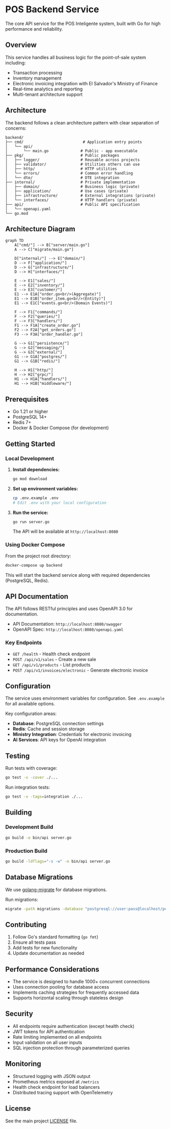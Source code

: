 # POS Backend Service

The core API service for the POS Inteligente system, built with Go for high performance and reliability.

## Overview

This service handles all business logic for the point-of-sale system including:

- Transaction processing
- Inventory management
- Electronic invoicing integration with El Salvador's Ministry of Finance
- Real-time analytics and reporting
- Multi-tenant architecture support

## Architecture

The backend follows a clean architecture pattern with clear separation of concerns:

```
backend/
├── cmd/                          # Application entry points
│   └── api/
│       └── main.go              # Public - app executable
├── pkg/                         # Public packages
│   ├── logger/                  # Reusable across projects
│   ├── validator/               # Utilities others can use
│   ├── http/                    # HTTP utilities
│   └── errors/                  # Common error handling
│   └── dte/                     # DTE integration
├── internal/                    # Private implementation
│   ├── domain/                  # Business logic (private)
│   ├── application/             # Use cases (private)
│   ├── infrastructure/          # External integrations (private)
│   └── interfaces/              # HTTP handlers (private)
├── api/                         # Public API specification
│   └── openapi.yaml
└── go.mod
```

## Architecture Diagram

```mermaid
graph TD
    A["cmd/"] --> B["server/main.go"]
    A --> C["migrate/main.go"]
    
    D["internal/"] --> E["domain/"]
    D --> F["application/"]
    D --> G["infrastructure/"]
    D --> H["interfaces/"]
    
    E --> E1["sales/"]
    E --> E2["inventory/"]
    E --> E3["customer/"]
    E1 --> E1A["order.go<br/>(Aggregate)"]
    E1 --> E1B["order_item.go<br/>(Entity)"]
    E1 --> E1C["events.go<br/>(Domain Events)"]
    
    F --> F1["commands/"]
    F --> F2["queries/"]
    F --> F3["handlers/"]
    F1 --> F1A["create_order.go"]
    F2 --> F2A["get_orders.go"]
    F3 --> F3A["order_handler.go"]
    
    G --> G1["persistence/"]
    G --> G2["messaging/"]
    G --> G3["external/"]
    G1 --> G1A["postgres/"]
    G1 --> G1B["redis/"]
    
    H --> H1["http/"]
    H --> H2["grpc/"]
    H1 --> H1A["handlers/"]
    H1 --> H1B["middleware/"]
```

## Prerequisites

- Go 1.21 or higher
- PostgreSQL 14+
- Redis 7+
- Docker & Docker Compose (for development)

## Getting Started

### Local Development

1. **Install dependencies:**

   ```bash
   go mod download
   ```

2. **Set up environment variables:**

   ```bash
   cp .env.example .env
   # Edit .env with your local configuration
   ```

3. **Run the service:**

   ```bash
   go run server.go
   ```

   The API will be available at `http://localhost:8080`

### Using Docker Compose

From the project root directory:

```bash
docker-compose up backend
```

This will start the backend service along with required dependencies (PostgreSQL, Redis).

## API Documentation

The API follows RESTful principles and uses OpenAPI 3.0 for documentation.

- API Documentation: `http://localhost:8080/swagger`
- OpenAPI Spec: `http://localhost:8080/openapi.yaml`

### Key Endpoints

- `GET /health` - Health check endpoint
- `POST /api/v1/sales` - Create a new sale
- `GET /api/v1/products` - List products
- `POST /api/v1/invoices/electronic` - Generate electronic invoice

## Configuration

The service uses environment variables for configuration. See `.env.example` for all available options.

Key configuration areas:

- **Database**: PostgreSQL connection settings
- **Redis**: Cache and session storage
- **Ministry Integration**: Credentials for electronic invoicing
- **AI Services**: API keys for OpenAI integration

## Testing

Run tests with coverage:

```bash
go test -v -cover ./...
```

Run integration tests:

```bash
go test -v -tags=integration ./...
```

## Building

### Development Build

```bash
go build -o bin/api server.go
```

### Production Build

```bash
go build -ldflags="-s -w" -o bin/api server.go
```

## Database Migrations

We use [golang-migrate](https://github.com/golang-migrate/migrate) for database migrations.

Run migrations:

```bash
migrate -path migrations -database "postgresql://user:pass@localhost/pos?sslmode=disable" up
```

## Contributing

1. Follow Go's standard formatting (`go fmt`)
2. Ensure all tests pass
3. Add tests for new functionality
4. Update documentation as needed

## Performance Considerations

- The service is designed to handle 1000+ concurrent connections
- Uses connection pooling for database access
- Implements caching strategies for frequently accessed data
- Supports horizontal scaling through stateless design

## Security

- All endpoints require authentication (except health check)
- JWT tokens for API authentication
- Rate limiting implemented on all endpoints
- Input validation on all user inputs
- SQL injection protection through parameterized queries

## Monitoring

- Structured logging with JSON output
- Prometheus metrics exposed at `/metrics`
- Health check endpoint for load balancers
- Distributed tracing support with OpenTelemetry

## License

See the main project [LICENSE](../LICENSE) file.
